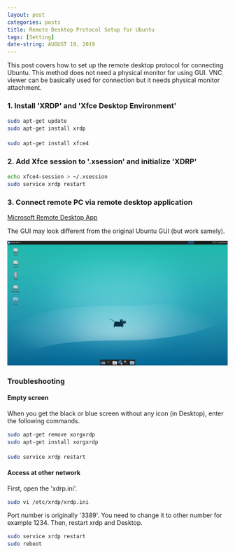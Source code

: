 ```yaml
---
layout: post
categories: posts
title: Remote Desktop Protocol Setup for Ubuntu
tags: [Setting]
date-string: AUGUST 19, 2019
---
```


This post covers how to set up the remote desktop protocol for connecting Ubuntu. This method does not need a physical monitor for using GUI. VNC viewer can be basically used for connection but it needs physical monitor attachment.

### 1. Install 'XRDP' and 'Xfce Desktop Environment'
``` sh
sudo apt-get update   
sudo apt-get install xrdp

sudo apt-get install xfce4
```

### 2. Add Xfce session to '.xsession' and initialize 'XDRP'
``` sh
echo xfce4-session > ~/.xsession
sudo service xrdp restart
```

### 3. Connect remote PC via remote desktop application

<a href="https://apps.apple.com/us/app/microsoft-remote-desktop-10/id1295203466?mt=12">Microsoft Remote Desktop App</a>

The GUI may look different from the original Ubuntu GUI (but work samely).

<center>
    <div>
        <img src="/images/2019-08-19/rdp.png">
    </div>
</center>


### Troubleshooting

#### Empty screen

When you get the black or blue screen without any icon (in Desktop), enter the following commands.

``` sh
sudo apt-get remove xorgxrdp
sudo apt-get install xorgxrdp

sudo service xrdp restart
```

#### Access at other network

First, open the 'xdrp.ini'.

``` sh
sudo vi /etc/xrdp/xrdp.ini
```

Port number is originally '3389'.
You need to change it to other number for example 1234.
Then, restart xrdp and Desktop.

``` sh
sudo service xrdp restart
sudo reboot
```
